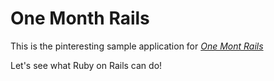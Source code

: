# One Month Rails

This is the pinteresting sample application for [*One Mont Rails*](http://onemonthrails.com)

Let's see what Ruby on Rails can do!